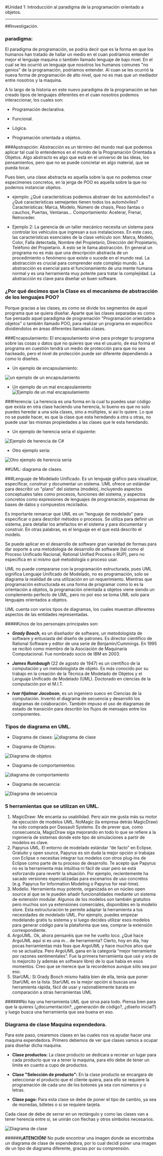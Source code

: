 #Unidad 1: Introducción al paradigma de la programación orientado a objetos.
___
##Investigación.
### paradigma:
 El paradigma de programación, se podría decir que es la forma en que los humanos han tratado de hallar un medio en el cuan podríamos entender mejor el lenguaje maquina o también llamado lenguaje de bajo nivel. En el cual se les ocurrió un lenguaje que nosotros los humanos comunes "no genios" de la programación, podríamos entender. Al cuan se les ocurrió la nueva forma de programación de alto nivel, que no es mas que un mediador entre nosotros y la maquina.

 A lo largo de la historia en este nuevo paradigma de la programación se han creado tipos de lenguajes diferentes en el cuan nosotros podemos interaccionar, los cuales son:

- Programación declarativa.

- Funcional.

- Lógica.

- Programación orientada a objetos.


###Apstrapción:
Abstracción es un término del mundo real que podemos aplicar tal cual lo entendemos en el mundo de la Programación Orientada a Objetos. Algo abstracto es algo que está en el universo de las ideas, los pensamientos, pero que no se puede concretar en algo material, que se pueda tocar.

Pues bien, una clase abstracta es aquella sobre la que no podemos crear especímenes concretos, en la jerga de POO es aquella sobre la que no podemos instanciar objetos.

- ejemplo:  ¿Qué características podemos abstraer de los automóviles? o ¿Qué características semejantes tienen todos los automóviles? Características: Marca, Modelo, Número de chasis, Peso llantas o cauchos, Puertas, Ventanas... Comportamiento: Acelerar, Frenar, Retroceder.

- Ejemplo 2: La gerencia de un taller mecánico necesita un sistema para controlar los vehículos que ingresan a sus instalaciones. En este caso, las características esenciales de la clase vehículo son: Marca, Modelo, Color, Falla detectada, Nombre del Propietario, Dirección del Propietario, Teléfono del Propietario. A esto se le llama abstracción. En general un programa no es más que una descripción abstracta de un procedimiento o fenómeno que existe o sucede en el mundo real. La abstracción es crucial para comprender este complejo mundo.
La abstracción es esencial para el funcionamiento de una mente humana normal y es una herramienta muy potente para tratar la complejidad. La abstracción es clave para diseñar un buen software.


### ¿Por qué decimos que la Clase es el mecanismo de abstracción de los lenguajes POO? 
Porque gracias a las clases, es como se divide los segmentos de aquel programa que se quiera diseñar. Aparte que las clases separadas es como fue pensado aquel paradigma de programación "Programación orientado a objetos" o también llamado POO, para realizar un programa en especifico dividiéndolos en áreas diferentes llamadas clases. 

###Encapsulamiento:
El encapsulamiento sirve para proteger tu programa sobre las cosas o datos que no quieres que vea el usuario, de esa forma el programa en cuestión tendrá un medio de protección para que no sea hackeado, pero el nivel de protección puede ser diferente dependiendo a como lo diseñes. 

- Un ejemplo de encapsulamiento:

![un ejemplo de un encapsulamiento](https://codigofuentenet.files.wordpress.com/2012/07/snap111.jpg)

- Un ejemplo de un mal encapsulamiento
![Ejemplo de un mal encapsulamiento](https://i.stack.imgur.com/wvpiR.jpg)

###Herencia: 
La herencia es una forma en la cual tu puedes usar código que exista en otra clase haciendo una herencia, lo bueno es que no solo puedes heredar a una sola clases, sino a múltiples, si así lo quiere. Lo que no se puede hacer, es que la clase que esta heredando a otra u otras, no puede usar las mismas propiedades a las clases que le esta heredando.

- Un ejemplo de herencia seria el siguiente:

![Ejemplo de herencia de C#](http://2.bp.blogspot.com/-dijqSc9D2AE/UhFf-wgOhXI/AAAAAAAAADc/wv01wowYyIo/s1600/H3.jpg)

- Otro ejemplo seria:

![Otro ejemplo de herencia seria](https://codigofuentenet.files.wordpress.com/2012/07/snap65_thumb.jpg?w=397&h=480)

##UML: diagrama de clases.

###Lenguaje de Modelado Unificado.
Es un lenguaje gráfico para visualizar, especificar, construir y documentar un sistema. UML ofrece un estándar para describir un "plano" del sistema (modelo), incluyendo aspectos conceptuales tales como procesos, funciones del sistema, y aspectos concretos como expresiones de lenguajes de programación, esquemas de bases de datos y compuestos reciclados.

Es importante remarcar que UML es un "lenguaje de modelado" para especificar o para describir métodos o procesos. Se utiliza para definir un sistema, para detallar los artefactos en el sistema y para documentar y construir. En otras palabras, es el lenguaje en el que está descrito el modelo.

Se puede aplicar en el desarrollo de software gran variedad de formas para dar soporte a una metodología de desarrollo de software (tal como el Proceso Unificado Racional, Rational Unified Process o RUP), pero no especifica en sí mismo qué metodología o proceso usar.

UML no puede compararse con la programación estructurada, pues UML significa Lenguaje Unificado de Modelado, no es programación, solo se diagrama la realidad de una utilización en un requerimiento. Mientras que programación estructurada es una forma de programar como lo es la orientación a objetos, la programación orientada a objetos viene siendo un complemento perfecto de UML, pero no por eso se toma UML solo para lenguajes orientados a objetos.

UML cuenta con varios tipos de diagramas, los cuales muestran diferentes aspectos de las entidades representadas.

#####Unos de los personajes principales son:

- ***Grady Booch***, es un diseñador de software, un metodologista de software y entusiasta del diseño de patrones. Es director científico de Rational Software y editor de una serie de Benjamin/Cummings. En 1995 se recibió como miembro de la Asociación de Maquinaria Computacional. Fue nombrado socio de IBM en 2003.

- ***James Rumbaugh*** (22 de agosto de 1947) es un científico de la computación y un metodologista de objeto. Es más conocido por su trabajo en la creación de la Técnica de Modelado de Objetos y el Lenguaje Unificado de Modelado (UML). Doctorado en ciencias de la computación por el M.I.T.

- ***Ivar Hjalmar Jacobson***, es un ingeniero sueco en Ciencias de la computación. Inventó el diagrama de secuencia y desarrolló los diagramas de colaboración. También impuso el uso de diagramas de estado de transición para describir los flujos de mensajes entre los componentes.
### Tipos de diagrama en UML.
- Diagrama de clases:
![diagrama de clase](https://upload.wikimedia.org/wikipedia/commons/thumb/2/24/Diagrama_de_clases.svg/771px-Diagrama_de_clases.svg.png)

- Diagrama de Objetos:

![Diagrama de objetos](http://2.bp.blogspot.com/-sVQ1mcWlbPU/T6HmmdGD1nI/AAAAAAAAAyc/ToyCrK_CTxo/s640/D+de+objetos.gif)

- Diagrama de comportamientos:

![diagrama de comportamiento](http://avellano.usal.es/~labssoo/estados.gif)

- Diagrama de secuencia:

![Diagrama de secuencia](http://4.bp.blogspot.com/_SQkOlTaBkUc/Sq6TgKdHg4I/AAAAAAAAABY/uFyPMlWvdig/s640/diagrama22.jpg)

### 5 herramientas que se utilizan en UML.
1. MagicDraw: Me encanta su usabilidad. Pero aún me gusta más su motor de ejecución de modelos UML. NoMagic (la empresa detrás MagicDraw) ha sido comprada por Dassault Systems. Es de prever que, como consecuencia, MagicDraw siga mejorando en todo lo que se refiere a la ingeniería de sistemas donde este tipo de simulaciones a partir de modelos es clave.
2. Papyrus UML. El entorno de modelado estándar “de facto” en Eclipse. Gratuito y open source, Papyrus es sin duda la mejor opción si trabajas con Eclipse o necesitas integrar tus modelos con otros plug-ins de Eclipse como parte de tu proceso de desarrollo. Te acepto que Papyrus no es la herramienta más intuitiva ni fácil de usar pero se está esforzando para revertir la situación. Por ejemplo, recientemente ha sacado versiones especializadas para escenarios de uso concretos (e.g. Papyrus for Information Modeling o Papyrus for real-time).
3. Modelio. Herramienta muy potente, organizada en un núcleo open source al que se le pueden añadir funcionalidades mediante un sistema de extensión modular. Algunos de los modelos son también gratuitos pero muchos son ya extensiones comerciales, disponibles en la modelio store. Esta estructuración te permite adaptar la herramienta a tus necesidades de modelado UML. Por ejemplo, puedes empezar modelando gratis tu sistema y si luego decides utilizar esos modelos para generar código para la plataforma que sea, comprar la extensión correspondiente.
4. ArgoUML. Ok, ahora pensaréis que me he vuelto loco. ¿Qué hace ArgoUML aquí si es una m… de herramienta?  Cierto, hoy en día, hay pocas herramientas más feas que ArgoUML y hace muchos años que no se actualiza. Pero ArgoUML gana en la categoría “mejor herramienta por razones sentimentales”.  Fue la primera herramienta que usé y era de lo mejorcito (y además en software libre) de lo que había en esos momentos. Creo que se merece que la recordemos aunque sólo sea por eso.
5. StarUML: Si Grady Booch mismo habla bien de ella, tenía que poner StarUML en la lista. StarUML es la mejor opción si buscas una herramienta rápida, fácil de usar y razonablemente barata en comparación a otras herramientas UML

######No hay una herramienta UML que sirva para todo. Piensa bien para que la quieres (¿documentación?, ¿generación de código?, ¿diseño inicial?) y luego busca una herramienta que sea buena en eso.

### Diagrama de clase Maquina expendedora.
Para este paso, crearemos clases en las cuales nos va ayudar hacer una maquina expendedora. Primero debemos de ver que clases vamos a ocupar para diseñar dicha maquina.

-  **Clase productos:** La clase producto se dedicara a recrear un lugar para cada producto que va a tener la maquina, para ello debe de tener un limite en cuanto a cupo  de productos.

-  **Clase "Selección de producto":**   En la clase producto se encargara de seleccionar el producto que el cliente quiera, para ello se requiere la programación de cada uno de los botones ya sea con números y o letras.

- **Clase pago:** Para esta clase se debe de poner el tipo de cambio, ya sea de monedas, billetes o si se requiere tarjeta.

Cada clase de debe de serrar en un rectángulo y como las clases van a tener herencia entre si, se unirán con flechas y otros símbolos necesarios.

![Diagrama de clase](https://slideplayer.es/slide/11138887/40/images/37/Ejemplo%3A+Una+m%C3%A1quina+expendedora+de+caf%C3%A9+%281%29.jpg)

######**¡ATENCIÓN!** No pude encontrar una imagen donde se encontraba un diagrama de clase de expendedora, por lo cual decidí poner una imagen de un tipo de diagrama diferente, gracias por su comprensión.  




 